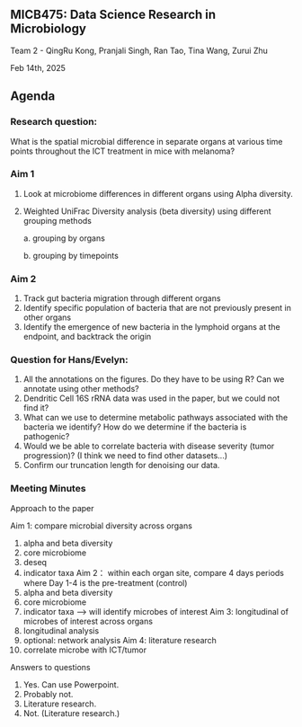 ## MICB475: Data Science Research in Microbiology
Team 2 - QingRu Kong, Pranjali Singh, Ran Tao, Tina Wang, Zurui Zhu

Feb 14th, 2025 

## Agenda

### Research question: 

What is the spatial microbial difference in separate organs at various time points throughout the ICT treatment in mice with melanoma? 

### Aim 1
1. Look at microbiome differences in different organs using Alpha diversity.
2. Weighted UniFrac Diversity analysis (beta diversity) using different grouping methods
   
   a. grouping by organs
   
   b. grouping by timepoints

### Aim 2
1. Track gut bacteria migration through different organs
2. Identify specific population of bacteria that are not previously present in other organs
3. Identify the emergence of new bacteria in the lymphoid organs at the endpoint, and backtrack the origin

### Question for Hans/Evelyn:
1. All the annotations on the figures. Do they have to be using R? Can we annotate using other methods?
2. Dendritic Cell 16S rRNA data was used in the paper, but we could not find it?
3. What can we use to determine metabolic pathways associated with the bacteria we identify? How do we determine if the bacteria is pathogenic?
4. Would we be able to correlate bacteria with disease severity (tumor progression)? (I think we need to find other datasets...)
5. Confirm our truncation length for denoising our data.

### Meeting Minutes
Approach to the paper

Aim 1: compare microbial diversity across organs
1. alpha and beta diversity
2. core microbiome
3. deseq
4. indicator taxa
Aim 2： within each organ site, compare 4 days periods where Day 1-4 is the pre-treatment (control)
1. alpha and beta diversity
2. core microbiome
3. indicator taxa --> will identify microbes of interest
Aim 3: longitudinal of microbes of interest across organs
1. longitudinal analysis
2. optional: network analysis
Aim 4: literature research
1. correlate microbe with ICT/tumor

Answers to questions
1. Yes. Can use Powerpoint.
2. Probably not.
3. Literature research.
4. Not. (Literature research.)

